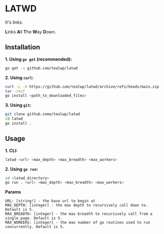# LATWD

It's links.

**L**inks **A**ll **T**he **W**ay **D**own.

## Installation

**1. Using `go get` (recommended):**

```bash
go get -u github.com/tealwp/latwd
```

**2. Using `curl`:**

```bash
curl -L -O https://github.com/tealwp/latwd/archive/refs/heads/main.zip
tar -zxvf
go install <path_to_downloaded_files>
```

**3. Using `git`:**

```bash
git clone github.come/tealwp/latwd
cd latwd
go install .
```

## Usage

**1. CLI:**

```bash
latwd <url> <max_depth> <max_breadth> <max_workers>
```

**2. Using `go run`:**

```bash
cd <latwd_directory>
go run . <url> <max_depth> <max_breadth> <max_workers>
```

**Params**

```
URL: [string!] - the base url to begin at
MAX_DEPTH: [integer] - the max depth to recursively call down to. Default is 5.
MAX_BREADTH: [integer] - the max breadth to recursively call from a single page. Default is 5.
MAX_WORKERS: [integer] - the max number of go routines used to run concurrently. Default is 5.
```
